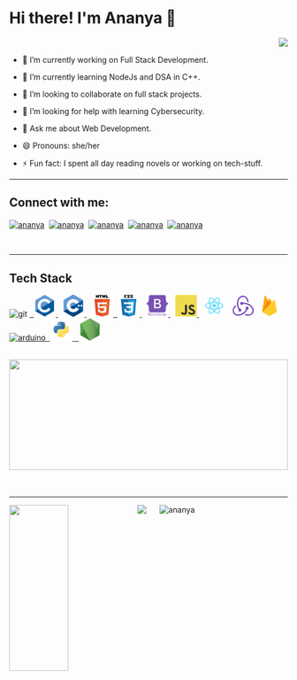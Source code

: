 ### <h1>Hi there! I'm Ananya 👋</h1>
<img align="right" src="https://komarev.com/ghpvc/?username=AnanyaM007&label=Profile%20views&color=0e75b6&style=flat"><br>

- 🔭 I’m currently working on Full Stack Development.

- 🌱 I’m currently learning NodeJs and DSA in C++.

- 👯 I’m looking to collaborate on full stack projects.

- 🤔 I’m looking for help with learning Cybersecurity.

- 💬 Ask me about Web Development. 

- 😄 Pronouns: she/her

- ⚡ Fun fact: I spent all day reading novels or working on tech-stuff.

<hr>
<h2 align="left">Connect with me:</h2>
<p align="left">
<a href="mailto:ananyamohapatra215@gmail.com" target="blank"><img align="center" src="https://img.icons8.com/color/48/000000/gmail-new.png" alt="ananya" /></a>&nbsp;
<a href="https://www.linkedin.com/in/ananya-mohapatra-48453022a/" target="blank"><img align="center" src="https://img.icons8.com/fluency/48/000000/linkedin-2.png" alt="ananya"/></a>&nbsp;
<a href="https://www.instagram.com/ananyam._/" target="blank"><img align="center" src="https://img.icons8.com/fluency/48/000000/instagram-new.png" alt="ananya" /></a>&nbsp;
<a href="https://www.codechef.com/users/ananya_0309" target="blank"><img align="center" src="https://img.icons8.com/color/48/000000/codechef.png" alt="ananya"/></a>&nbsp;
<a href="https://twitter.com/AnanyaM007" target="blank"><img align="center" src="https://img.icons8.com/fluency/48/000000/twitter.png" alt="ananya" /></a>
</p>
<br>
<hr>
<h2 align="left">Tech Stack</h2>
<p align="left">  
</a><img src="https://www.vectorlogo.zone/logos/git-scm/git-scm-icon.svg" alt="git" width="40" height="40"/> </a> </a> <a href="https://www.mysql.com/" target="_blank"> &nbsp;
<a href="https://www.cprogramming.com/" target="_blank"> <img src="https://raw.githubusercontent.com/devicons/devicon/master/icons/c/c-original.svg" alt="c" width="40" height="40"/> </a> &nbsp;
<a href="https://www.w3schools.com/cpp/" target="_blank"> <img src="https://raw.githubusercontent.com/devicons/devicon/master/icons/cplusplus/cplusplus-original.svg" alt="cplusplus" width="40" height="40"/> </a> &nbsp;
<a href="https://www.w3.org/html/" target="_blank"> <img src="https://raw.githubusercontent.com/devicons/devicon/master/icons/html5/html5-original-wordmark.svg" alt="html5" width="40" height="40"/>&nbsp;
<a href="https://www.w3schools.com/css/" target="_blank"> <img src="https://raw.githubusercontent.com/devicons/devicon/master/icons/css3/css3-original-wordmark.svg" alt="css3" width="40" height="40"/> </a> &nbsp;
<a href="https://getbootstrap.com" target="_blank"> <img src="https://raw.githubusercontent.com/devicons/devicon/master/icons/bootstrap/bootstrap-plain-wordmark.svg" alt="bootstrap" width="40" height="40"/> </a> &nbsp;
<a href="https://developer.mozilla.org/en-US/docs/Web/JavaScript" target="_blank"> <img src="https://raw.githubusercontent.com/devicons/devicon/master/icons/javascript/javascript-original.svg" alt="javascript" width="40" height="40"/> </a> &nbsp;
<img src="https://raw.githubusercontent.com/github/explore/80688e429a7d4ef2fca1e82350fe8e3517d3494d/topics/react/react.png" alt="react" width="40" height="40"/> &nbsp;
<img src="https://raw.githubusercontent.com/github/explore/80688e429a7d4ef2fca1e82350fe8e3517d3494d/topics/redux/redux.png" alt="redux" width="40" height="40"/></a> &nbsp;<img src="https://raw.githubusercontent.com/github/explore/80688e429a7d4ef2fca1e82350fe8e3517d3494d/topics/firebase/firebase.png" alt="firebase" width="40" height="40"/> &nbsp;
<a href="https://www.arduino.cc/" target="_blank"> <img src="https://cdn.worldvectorlogo.com/logos/arduino-1.svg" alt="arduino" width="40" height="40"/>&nbsp;
<a href="https://www.python.org/" target="_blank"><img src="https://raw.githubusercontent.com/github/explore/80688e429a7d4ef2fca1e82350fe8e3517d3494d/topics/python/python.png" alt="" width="40" height="40"/>
&nbsp;
<a href="https://nodejs.org/en/" target="_blank">
<img src="https://raw.githubusercontent.com/github/explore/80688e429a7d4ef2fca1e82350fe8e3517d3494d/topics/nodejs/nodejs.png" alt="" width="40" height="40"/> </a>
<br><br>
<p align="center">
       <img height="200px" width="100%" src=https://github-readme-stats.vercel.app/api/top-langs/?username=AnanyaM007&hide_title=true&hide_border=true&layout=compact&langs_count=10&theme=react>
</p>
<br><hr>
  
<p><img align="right" width="46%" height="300px" src="https://github-readme-stats.vercel.app/api?username=AnanyaM007&&show_icons=true&title_color=B55400&icon_color=F39422&text_color=00A8CC&bg_color=1B262C" alt="ananya" /></p>
  
<p><img align="left" width="46%" height="300px" src="https://github-readme-streak-stats.herokuapp.com/?user=AnanyaM007&show_icons=true&theme=react"/></p>
  
<p><img src="https://activity-graph.herokuapp.com/graph?username=AnanyaM007&amp;theme=github-dark&amp;hide_border=true&amp;area=true" style="max-width:100%;"></p>

